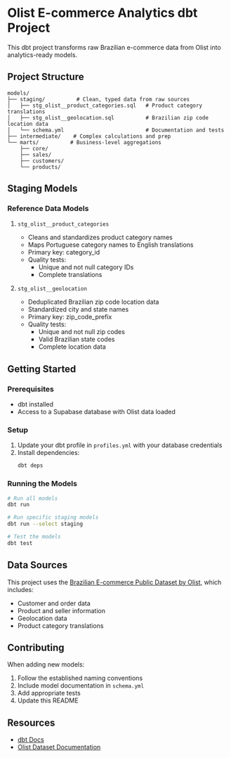# Olist E-commerce Analytics dbt Project

This dbt project transforms raw Brazilian e-commerce data from Olist into analytics-ready models.

## Project Structure

```
models/
├── staging/          # Clean, typed data from raw sources
│   ├── stg_olist__product_categories.sql   # Product category translations
│   ├── stg_olist__geolocation.sql          # Brazilian zip code location data
│   └── schema.yml                          # Documentation and tests
├── intermediate/    # Complex calculations and prep
└── marts/          # Business-level aggregations
    ├── core/
    ├── sales/
    ├── customers/
    └── products/
```

## Staging Models

### Reference Data Models

1. `stg_olist__product_categories`

   - Cleans and standardizes product category names
   - Maps Portuguese category names to English translations
   - Primary key: category_id
   - Quality tests:
     - Unique and not null category IDs
     - Complete translations

2. `stg_olist__geolocation`
   - Deduplicated Brazilian zip code location data
   - Standardized city and state names
   - Primary key: zip_code_prefix
   - Quality tests:
     - Unique and not null zip codes
     - Valid Brazilian state codes
     - Complete location data

## Getting Started

### Prerequisites

- dbt installed
- Access to a Supabase database with Olist data loaded

### Setup

1. Update your dbt profile in `profiles.yml` with your database credentials
2. Install dependencies:
   ```bash
   dbt deps
   ```

### Running the Models

```bash
# Run all models
dbt run

# Run specific staging models
dbt run --select staging

# Test the models
dbt test
```

## Data Sources

This project uses the [Brazilian E-commerce Public Dataset by Olist](https://www.kaggle.com/datasets/olistbr/brazilian-ecommerce), which includes:

- Customer and order data
- Product and seller information
- Geolocation data
- Product category translations

## Contributing

When adding new models:

1. Follow the established naming conventions
2. Include model documentation in `schema.yml`
3. Add appropriate tests
4. Update this README

## Resources

- [dbt Docs](https://docs.getdbt.com/docs/introduction)
- [Olist Dataset Documentation](https://www.kaggle.com/datasets/olistbr/brazilian-ecommerce)
